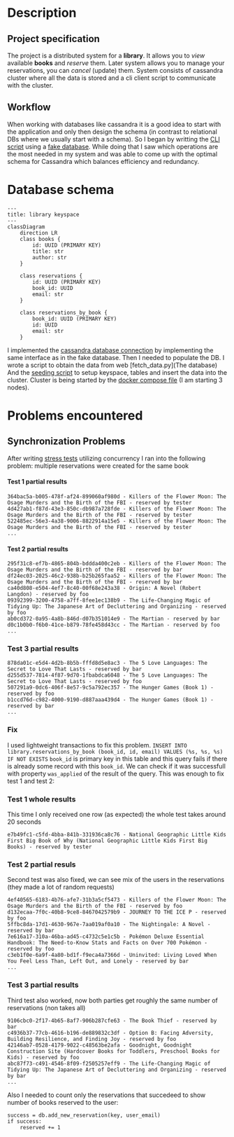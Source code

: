 # Description
## Project specification
The project is a distributed system for a **library**. It allows you to *view* available **books**
and *reserve* them. Later system allows you to manage your reservations, you can *cancel* (update) them.
System consists of cassandra cluster where all the data is stored and a cli client script to
communicate with the cluster.

## Workflow
When working with databases like cassandra it is a good idea to start with the application and only
then design the schema (in contrast to relational DBs where we usually start with a schema).
So I began by writting the [CLI script](main.py) using a [fake database](fake_db.py). While doing that I
saw which operations are the most needed in my system and was able to come up with the optimal
schema for Cassandra which balances efficiency and redundancy.

# Database schema
```mermaid
---
title: library keyspace
---
classDiagram 
    direction LR
    class books {
        id: UUID (PRIMARY KEY)
        title: str
        author: str
    }
    
    class reservations {
        id: UUID (PRIMARY KEY)
        book_id: UUID
        email: str
    }
    
    class reservations_by_book {
        book_id: UUID (PRIMARY KEY)
        id: UUID
        email: str
    }
```
I implemented the [cassandra database connection](cassandra_db.py) by implementing the same interface as
in the fake database. Then I needed to populate the DB. I wrote a script to obtain the data from web [fetch_data.py](The database)
And the [seeding script](seed.py) to setup keyspace, tables and insert the data into the cluster.
Cluster is being started by the [docker compose file](docker-compose.yml) (I am starting 3 nodes).

# Problems encountered
## Synchronization Problems
After writing [stress tests](stress_tests.py) utilizing concurrency I ran into the following problem: 
multiple reservations were created for the same book

#### Test 1 partial results
```
364bac5a-b005-478f-af24-899060af980d - Killers of the Flower Moon: The Osage Murders and the Birth of the FBI - reserved by tester
4d427ab1-f87d-43e3-850c-db987a728fde - Killers of the Flower Moon: The Osage Murders and the Birth of the FBI - reserved by tester
522485ec-56e3-4a38-9006-8822914a15e5 - Killers of the Flower Moon: The Osage Murders and the Birth of the FBI - reserved by tester
...
```

#### Test 2 partial results
```
295f31c8-ef7b-4865-804b-bddda400c2eb - Killers of the Flower Moon: The Osage Murders and the Birth of the FBI - reserved by bar
df24ec03-2025-46c2-938b-b25b265faa52 - Killers of the Flower Moon: The Osage Murders and the Birth of the FBI - reserved by bar
ca40d808-e504-4ef7-8c40-00f68e243a38 - Origin: A Novel (Robert Langdon) - reserved by foo
09392399-3200-4758-a7ff-8fee1ec138b9 - The Life-Changing Magic of Tidying Up: The Japanese Art of Decluttering and Organizing - reserved by foo
ab0cd372-0a95-4a8b-846d-d07b351014e9 - The Martian - reserved by bar
d0c1b0b0-f6b0-41ce-b879-78fe458d43cc - The Martian - reserved by foo
...
```

### Test 3 partial results
```
878da01c-e5d4-4d2b-8b5b-fffd8d5e8ac3 - The 5 Love Languages: The Secret to Love That Lasts - reserved by bar
d255d537-7814-4f87-9d70-1fbabdca6048 - The 5 Love Languages: The Secret to Love That Lasts - reserved by foo
507291a9-0dc6-406f-8e57-9c5a792ec357 - The Hunger Games (Book 1) - reserved by foo
b1ccd76d-c982-4000-9190-d887aaa439d4 - The Hunger Games (Book 1) - reserved by bar
...
```

### Fix
I used lightweight transactions to fix this problem. 
`INSERT INTO library.reservations_by_book (book_id, id, email) VALUES (%s, %s, %s) IF NOT EXISTS`
`book_id` is primary key in this table and this query fails if there is already some record
with this `book_id`. We can check if it was successfull with property `was_applied` of the
result of the query. This was enough to fix test 1 and test 2:

### Test 1 whole results
This time I only received one row (as expected) the whole test takes around 20 seconds
```
e7b49fc1-c5fd-4bba-841b-331936ca8c76 - National Geographic Little Kids First Big Book of Why (National Geographic Little Kids First Big Books) - reserved by tester
```

### Test 2 partial resuls
Second test was also fixed, we can see mix of the users in the reservations (they made a lot of random requests)
```
4ef40565-6183-4b76-afe7-31b3a5cf5473 - Killers of the Flower Moon: The Osage Murders and the Birth of the FBI - reserved by foo
d132ecaa-7f0c-40b8-9ce8-8467042579b9 - JOURNEY TO THE ICE P - reserved by foo
5ffbc8da-17d1-4630-967e-7aa019af0a10 - The Nightingale: A Novel - reserved by bar
7e616a17-310a-46ba-ad45-c4732c5e1c5b - Pokémon Deluxe Essential Handbook: The Need-to-Know Stats and Facts on Over 700 Pokémon - reserved by foo
c3eb1f0e-6a9f-4a80-bd1f-f9eca4a7366d - Uninvited: Living Loved When You Feel Less Than, Left Out, and Lonely - reserved by bar
...
```

### Test 3 partial results
Third test also worked, now both parties get roughly the same number of reservations (non takes all)
```
9106cbc0-2f17-4b65-8af7-906b287cfe63 - The Book Thief - reserved by bar
c4936b37-77cb-4616-b196-de889832c3df - Option B: Facing Adversity, Building Resilience, and Finding Joy - reserved by foo
42146ab7-0528-4179-9022-c48563be2afa - Goodnight, Goodnight Construction Site (Hardcover Books for Toddlers, Preschool Books for Kids) - reserved by foo
abc87f73-c491-4546-8f09-f2505257eff9 - The Life-Changing Magic of Tidying Up: The Japanese Art of Decluttering and Organizing - reserved by bar
...
```
Also I needed to count only the reservations that succedeed to show number of books reserved to the user:
```
success = db.add_new_reservation(key, user_email)
if success:
    reserved += 1
```

 
